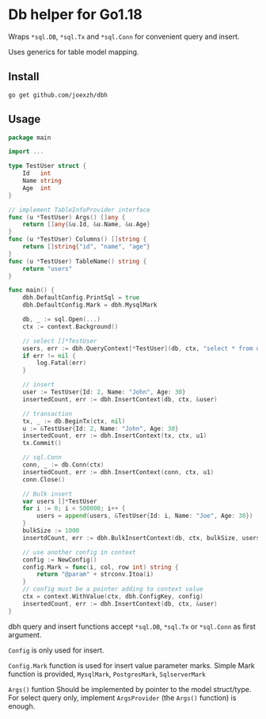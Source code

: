 # Db helper for Go1.18

Wraps `*sql.DB`, `*sql.Tx` and `*sql.Conn` for convenient query and insert.

Uses generics for table model mapping.

## Install

`go get github.com/joexzh/dbh`

## Usage

```go
package main

import ...

type TestUser struct {
    Id   int
    Name string
    Age  int
}

// implement TableInfoProvider interface
func (u *TestUser) Args() []any {
    return []any{&u.Id, &u.Name, &u.Age}
}
func (u *TestUser) Columns() []string {
    return []string{"id", "name", "age"}
}
func (u *TestUser) TableName() string {
    return "users"
}

func main() {
    dbh.DefaultConfig.PrintSql = true
    dbh.DefaultConfig.Mark = dbh.MysqlMark

    db, _ := sql.Open(...)
    ctx := context.Background()

    // select []*TestUser
    users, err := dbh.QueryContext[*TestUser](db, ctx, "select * from users where name=? and age=?", "John", 30)
    if err != nil {
        log.Fatal(err)
    }

    // insert
    user := TestUser{Id: 2, Name: "John", Age: 30}
    insertedCount, err := dbh.InsertContext(db, ctx, &user)

    // transaction
    tx, _ := db.BeginTx(ctx, nil)
    u := &TestUser{Id: 2, Name: "John", Age: 30}
    insertedCount, err := dbh.InsertContext(tx, ctx, u1)
    tx.Commit()

    // sql.Conn
    conn, _ := db.Conn(ctx)
    insertedCount, err := dbh.InsertContext(conn, ctx, u1)
    conn.Close()

    // Bulk insert
    var users []*TestUser
    for i := 0; i < 500000; i++ {
        users = append(users, &TestUser{Id: i, Name: "Joe", Age: 30})
    }
    bulkSize := 1000
    insertdCount, err := dbh.BulkInsertContext(db, ctx, bulkSize, users...)

    // use another config in context
    config := NewConfig()
    config.Mark = func(i, col, row int) string {
        return "@param" + strconv.Itoa(i)
    }
    // config must be a pointer adding to context value
    ctx = context.WithValue(ctx, dbh.ConfigKey, config)
    insertedCount, err := dbh.InsertContext(db, ctx, &user)
}
```

dbh query and insert functions accept `*sql.DB`, `*sql.Tx` or `*sql.Conn` as first argument.

`Config` is only used for insert.

`Config.Mark` function is used for insert value parameter marks.
Simple Mark function is provided, `MysqlMark`, `PostgresMark`, `SqlserverMark`

`Args()` funtion Should be implemented by pointer to the model struct/type.
For select query only, implement `ArgsProvider` (the `Args()` function) is enough.
